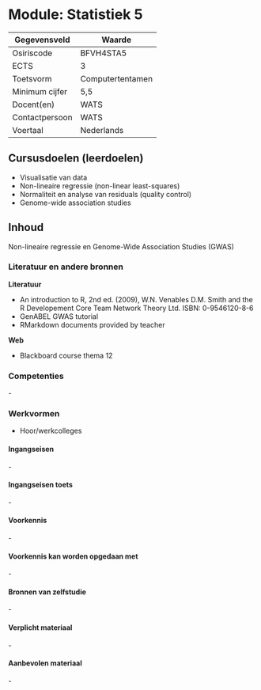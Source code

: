 # Module: Statistiek 5

| Gegevensveld  | Waarde |
| ------------- | ------------- |
| Osiriscode  | BFVH4STA5  |
| ECTS  | 3 |
| Toetsvorm  | Computertentamen |
| Minimum cijfer  | 5,5 |
| Docent(en)  | WATS |
| Contactpersoon  | WATS |
| Voertaal  | Nederlands |

## Cursusdoelen (leerdoelen)

- Visualisatie van data
- Non-lineaire regressie (non-linear least-squares)
- Normaliteit en analyse van residuals (quality control)
- Genome-wide association studies

## Inhoud

Non-lineaire regressie en Genome-Wide Association Studies (GWAS)

### Literatuur en andere bronnen

**Literatuur**  
- An introduction to R, 2nd ed. (2009), W.N. Venables D.M. Smith and the R Developement Core Team
Network Theory Ltd. ISBN: 0-9546120-8-6
- GenABEL GWAS tutorial
- RMarkdown documents provided by teacher


**Web**
- Blackboard course thema 12


### Competenties
\-

### Werkvormen  
- Hoor/werkcolleges

#### Ingangseisen 
\- 

#### Ingangseisen toets
\- 

#### Voorkennis
\-

#### Voorkennis kan worden opgedaan met
\-

#### Bronnen van zelfstudie
\-

#### Verplicht materiaal
\-

#### Aanbevolen materiaal
\-

